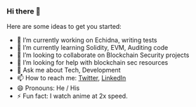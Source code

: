 ### Hi there 👋

Here are some ideas to get you started:

- 🔭 I’m currently working on Echidna, writing tests
- 🌱 I’m currently learning Solidity, EVM, Auditing code
- 👯 I’m looking to collaborate on Blockchain Security projects
- 🤔 I’m looking for help with blockchain sec resources
- 💬 Ask me about Tech, Development
- 📫 How to reach me: [Twitter](https://www.twitter.com/@triplea_black), [LinkedIn](https://www.linkedin.com/in/anuoluwapo-adeleke-75a705196/)
- 😄 Pronouns: He / His
- ⚡ Fun fact: I watch anime at 2x speed.
